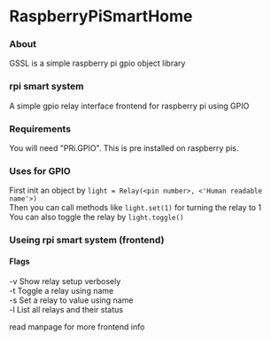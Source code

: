 # RaspberryPiSmartHome

### About
GSSL is a simple raspberry pi gpio object library

### rpi smart system
A simple gpio relay interface frontend for raspberry pi using GPIO

### Requirements
You will need "PRi.GPIO". This is pre installed on raspberry pis.

### Uses for GPIO
First init an object by `light = Relay(<pin number>, <'Human readable name'>)` <br>
Then you can call methods like `light.set(1)` for turning the relay to 1 <br>
You can also toggle the relay by `light.toggle()`

### Useing rpi smart system (frontend)
#### Flags
-v	Show relay setup verbosely<br>
-t	Toggle a relay using name<br>
-s	Set a relay to value using name<br>
-l	List all relays and their status<br>

read manpage for more frontend info
